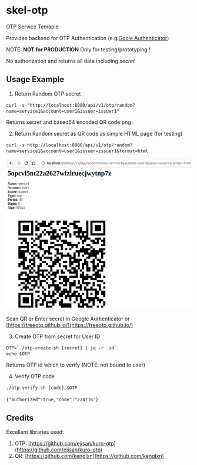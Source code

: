 # skel-otp

OTP Service Temaple

Provides backend for OTP Authentication (e.g.[Goole Authenticator](https://play.google.com/store/apps/details?id=com.google.android.apps.authenticator2))

NOTE: __NOT for PRODUCTION__ Only for testing/prototyping ! 

No authorization and returns all data including *secret*

## Usage Example

1. Return Random OTP secret

```
curl -s "http://localhost:8080/api/v1/otp/random?name=service1&account=user1&issuer=issuer1"
```
Returns secret and based64 encoded QR code png

2. Return Random secret as QR code as simple HTML page (for testing)
```
curl -s http://localhost:8080/api/v1/otp/random?name=service1&account=user1&issuer=issuer1&format=html
```

<img src="doc/scr-QR.png" width="850">

Scan QR or Enter secret in Google Authenticator or [https://freeotp.github.io/](https://freeotp.github.io/)

3. Create OTP from secret for User ID

```
OTP=`./otp-create.sh [secret] | jq -r .id`
echo $OTP
```

Returns OTP id which to verify (NOTE: not bound to user)

4. Verify OTP code

```
./otp-verify.sh [code] $OTP

{"authorized":true,"code":"224716"}
```


## Credits

Excellent libraries used:

1. OTP: [https://github.com/ejisan/kuro-otp](https://github.com/ejisan/kuro-otp)
2. QR: [https://github.com/kenglxn](https://github.com/kenglxn)

